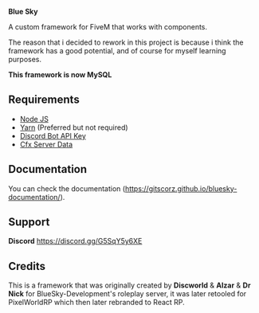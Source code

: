 **Blue Sky**


A custom framework for FiveM that works with components.

The reason that i decided to rework in this project is because i think the framework has a good potential, and of course for myself learning purposes.

**This framework is now MySQL**




## Requirements
* [Node JS](https://nodejs.org/en/)
* [Yarn](https://yarnpkg.com/getting-started/install) (Preferred but not required)
* [Discord Bot API Key](https://discordapp.com/developers/applications/)
* [Cfx Server Data](https://github.com/citizenfx/cfx-server-data)
 
## Documentation
You can check the documentation (https://gitscorz.github.io/bluesky-documentation/).

## Support
 **Discord** https://discord.gg/G5SqY5y6XE

## Credits

This is a framework that was originally created by **Discworld** & **Alzar** & **Dr Nick** for BlueSky-Development's roleplay server, it was later retooled for PixelWorldRP which then later rebranded to React RP.
